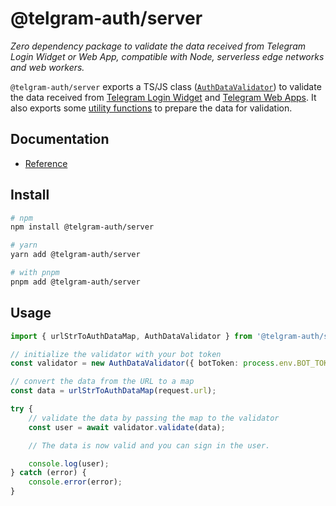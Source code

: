 # @telgram-auth/server

_Zero dependency package to validate the data received from Telegram Login Widget or Web App, compatible with Node, serverless edge networks and web workers._

`@telgram-auth/server` exports a TS/JS class ([`AuthDataValidator`](./docs/classes/AuthDataValidator.md)) to validate the data received from [Telegram Login Widget](https://core.telegram.org/widgets/login#checking-authorization) and [Telegram Web Apps](https://core.telegram.org/bots/webapps#validating-data-received-via-the-web-app).
It also exports some [utility functions](./docs/README.md#functions) to prepare the data for validation.

## Documentation

- [Reference](./docs/README.md)

## Install

```sh
# npm
npm install @telgram-auth/server

# yarn
yarn add @telgram-auth/server

# with pnpm
pnpm add @telgram-auth/server
```

## Usage

<!-- prettier-ignore -->
```ts title=validate.ts
import { urlStrToAuthDataMap, AuthDataValidator } from '@telgram-auth/server';

// initialize the validator with your bot token
const validator = new AuthDataValidator({ botToken: process.env.BOT_TOKEN });

// convert the data from the URL to a map
const data = urlStrToAuthDataMap(request.url);

try {
    // validate the data by passing the map to the validator
    const user = await validator.validate(data);

    // The data is now valid and you can sign in the user.

    console.log(user);
} catch (error) {
    console.error(error);
}
```
